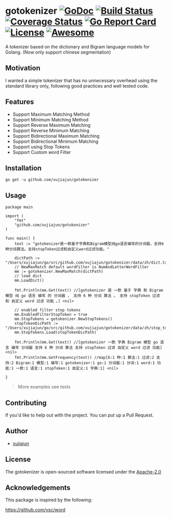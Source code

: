 # gotokenizer [![GoDoc](https://godoc.org/github.com/xujiajun/gotokenizer?status.svg)](https://godoc.org/github.com/xujiajun/gotokenizer) <a href="https://travis-ci.org/xujiajun/gotokenizer"><img src="https://travis-ci.org/xujiajun/gotokenizer.svg?branch=master" alt="Build Status"></a> [![Coverage Status](https://coveralls.io/repos/github/xujiajun/gotokenizer/badge.svg?branch=master)](https://coveralls.io/github/xujiajun/gotokenizer?branch=master) [![Go Report Card](https://goreportcard.com/badge/github.com/xujiajun/gotokenizer)](https://goreportcard.com/report/github.com/xujiajun/gotokenizer) [![License](https://img.shields.io/badge/license-Apache2.0-blue.svg?style=flat-square)](https://opensource.org/licenses/Apache-2.0) [![Awesome](https://awesome.re/mentioned-badge.svg)](https://github.com/avelino/awesome-go#natural-language-processing) 
A tokenizer based on the dictionary and Bigram language models for Golang.  (Now only support chinese segmentation)

## Motivation

I wanted a simple tokenizer that has no unnecessary overhead using the standard library only, following good practices and well tested code.

## Features

* Support Maximum Matching Method
* Support Minimum Matching Method
* Support Reverse Maximum Matching
* Support Reverse Minimum Matching
* Support Bidirectional Maximum Matching
* Support Bidirectional Minimum Matching
* Support using Stop Tokens
* Support Custom word Filter

## Installation

```
go get -u github.com/xujiajun/gotokenizer
```

## Usage

```
package main

import (
	"fmt"
	"github.com/xujiajun/gotokenizer"
)

func main() {
	text := "gotokenizer是一款基于字典和Bigram模型纯go语言编写的分词器，支持6种分词算法。支持stopToken过滤和自定义word过滤功能。"

	dictPath := "/Users/xujiajun/go/src/github.com/xujiajun/gotokenizer/data/zh/dict.txt"
	// NewMaxMatch default wordFilter is NumAndLetterWordFilter
	mm := gotokenizer.NewMaxMatch(dictPath)
	// load dict
	mm.LoadDict()

	fmt.Println(mm.Get(text)) //[gotokenizer 是 一款 基于 字典 和 Bigram 模型 纯 go 语言 编写 的 分词器 ， 支持 6 种 分词 算法 。 支持 stopToken 过滤 和 自定义 word 过滤 功能 。] <nil>

	// enabled filter stop tokens 
	mm.EnabledFilterStopToken = true
	mm.StopTokens = gotokenizer.NewStopTokens()
	stopTokenDicPath := "/Users/xujiajun/go/src/github.com/xujiajun/gotokenizer/data/zh/stop_tokens.txt"
	mm.StopTokens.Load(stopTokenDicPath)

	fmt.Println(mm.Get(text)) //[gotokenizer 一款 字典 Bigram 模型 go 语言 编写 分词器 支持 6 种 分词 算法 支持 stopToken 过滤 自定义 word 过滤 功能] <nil>
	fmt.Println(mm.GetFrequency(text)) //map[6:1 种:1 算法:1 过滤:2 支持:2 Bigram:1 模型:1 编写:1 gotokenizer:1 go:1 分词器:1 分词:1 word:1 功能:1 一款:1 语言:1 stopToken:1 自定义:1 字典:1] <nil>

}

```

> More examples see tests

## Contributing

If you'd like to help out with the project. You can put up a Pull Request.


## Author

* [xujiajun](https://github.com/xujiajun)

## License

The gotokenizer is open-sourced software licensed under the [Apache-2.0](https://opensource.org/licenses/Apache-2.0)

## Acknowledgements

This package is inspired by the following:

https://github.com/ysc/word

